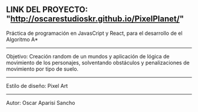 

LINK DEL PROYECTO: "http://oscarestudioskr.github.io/PixelPlanet/"
-----------

Práctica de programación en JavasCript y React, para el desarrollo de el Algoritmo A*

-----------

Objetivo: Creación random de un mundos y aplicación de lógica de movimiento de los personajes, solventando obstáculos y penalizaciones de movimiento por tipo de suelo.

-----------
Estilo de diseño: Pixel Art

----------
Autor: Oscar Aparisi Sancho
